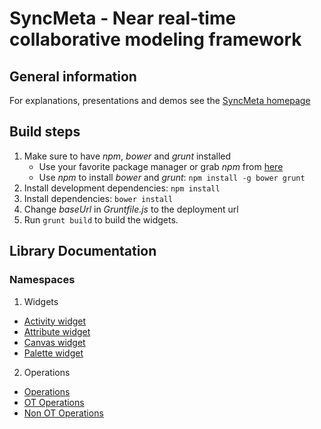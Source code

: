 # SyncMeta - Near real-time collaborative modeling framework
## General information
For explanations, presentations and demos see the [SyncMeta homepage][1]

## Build steps
1. Make sure to have *npm*, *bower* and *grunt* installed
    * Use your favorite package manager or grab *npm* from [here][2]
    * Use *npm* to install *bower* and *grunt*: ```npm install -g bower grunt```
2. Install development dependencies: ```npm install```
3. Install dependencies: ```bower install```
4. Change *baseUrl* in *Gruntfile.js* to the deployment url
5. Run ```grunt build``` to build the widgets.

## Library Documentation
### Namespaces
1. Widgets
  * [Activity widget](activity_widget.html)
  * [Attribute widget](attribute_widget.html)
  * [Canvas widget](canvas_widget.html)
  * [Palette widget](palette_widget.html)
2. Operations
  * [Operations](operations.html)
  * [OT Operations](operations.ot.html)
  * [Non OT Operations](operations.non_ot.html)

[1]: http://dbis.rwth-aachen.de/cms/research/ACIS/SyncMeta
[2]: http://nodejs.org/
